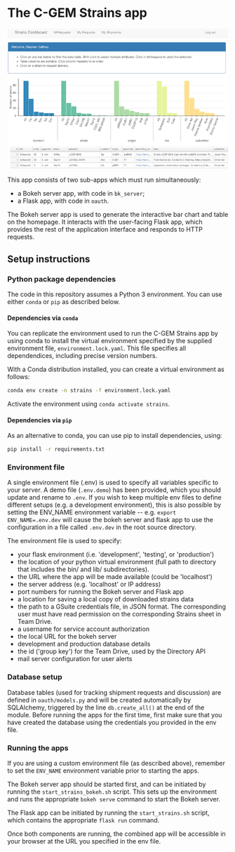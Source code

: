 # The C-GEM Strains app

![The Strains dashboard](strains_dashboard.png)

This app consists of two sub-apps which must run simultaneously:
- a Bokeh server app, with code in `bk_server`;
- a Flask app, with code in `oauth`.

The Bokeh server app is used to generate the interactive bar chart and table on 
the homepage. It interacts with the user-facing Flask app, which provides the 
rest of the application interface and responds to HTTP requests. 

## Setup instructions

### Python package dependencies

The code in this repository assumes a Python 3 environment. You can use either 
`conda` or `pip` as described below.

#### Dependencies via `conda`

You can replicate the environment used to run the C-GEM Strains app by using conda
to install the virtual environment specified by the supplied environment file, 
`environment.lock.yaml`. This file specifies all dependendices, including 
precise version numbers.

With a Conda distribution installed, you can create a virtual environment as
follows:

```bash
conda env create -n strains -f environment.lock.yaml
```

Activate the environment using `conda activate strains`.

#### Dependencies via `pip`

As an alternative to conda, you can use pip to install dependencies, using:
```bash
pip install -r requirements.txt
```


### Environment file

A single environment file (.env) is used to specify all variables specific to 
your server. A demo file (`.env.demo`) has been provided, which you should 
update and rename to `.env`. If you wish to keep multiple env files to define
different setups (e.g. a development environment), this is also possible by 
setting the ENV_NAME environment variable -- e.g. `export ENV_NAME=.env.dev` will
cause the bokeh server and flask app to use the configuration in a file called 
`.env.dev` in the root source directory. 

The environment file is used to specify:
- your flask environment (i.e. 'development', 'testing', or 'production')
- the location of your python virtual environment (full path to directory that
includes the bin/ and lib/ subdirectories).
- the URL where the app will be made available (could be 'localhost')
- the server address (e.g. 'localhost' or IP address)
- port numbers for running the Bokeh server and Flask app
- a location for saving a local copy of downloaded strains data
- the path to a GSuite credentials file, in JSON format. The corresponding user 
must have read permission on the corresponding Strains sheet in Team Drive.
- a username for service account authorization
- the local URL for the bokeh server
- development and production database details
- the id ('group key') for the Team Drive, used by the Directory API
- mail server configuration for user alerts


### Database setup

Database tables (used for tracking shipment requests and discussion) 
are defined in `oauth/models.py` and will be created automatically by 
SQLAlchemy, triggered by the line `db.create_all()` at the end of the module. 
Before running the apps for the first time, first make sure that you have 
created the database using the credentials you provided in the env file.


### Running the apps

If you are using a custom environment file (as described above), remember to 
set the `ENV_NAME` environment variable prior to starting the apps.

The Bokeh server app should be started first, and can be initiated by running 
the `start_strains_bokeh.sh` script. This sets up the environment and runs 
the appropriate `bokeh serve` command to start the Bokeh server.

The Flask app can be initiated by running the `start_strains.sh` script, which
contains the appropriate `flask run` command.

Once both components are running, the combined app will be accessible in your 
browser at the URL you specified in the env file.

